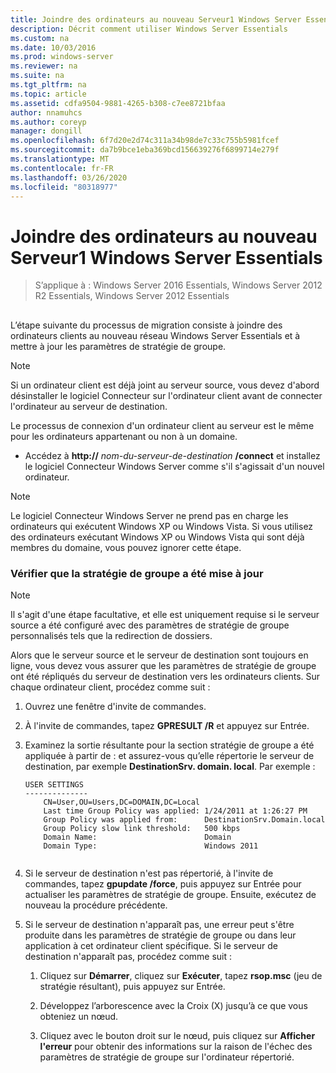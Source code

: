 ```yaml
---
title: Joindre des ordinateurs au nouveau Serveur1 Windows Server Essentials
description: Décrit comment utiliser Windows Server Essentials
ms.custom: na
ms.date: 10/03/2016
ms.prod: windows-server
ms.reviewer: na
ms.suite: na
ms.tgt_pltfrm: na
ms.topic: article
ms.assetid: cdfa9504-9881-4265-b308-c7ee8721bfaa
author: nnamuhcs
ms.author: coreyp
manager: dongill
ms.openlocfilehash: 6f7d20e2d74c311a34b98de7c33c755b5981fcef
ms.sourcegitcommit: da7b9bce1eba369bcd156639276f6899714e279f
ms.translationtype: MT
ms.contentlocale: fr-FR
ms.lasthandoff: 03/26/2020
ms.locfileid: "80318977"
---
```

# <a name="join-computers-to-the-new-windows-server-essentials-server1"></a>Joindre des ordinateurs au nouveau Serveur1 Windows Server Essentials

>S’applique à : Windows Server 2016 Essentials, Windows Server 2012 R2 Essentials, Windows Server 2012 Essentials

##  <a name="BKMK_JoinComputers"></a>   
 L’étape suivante du processus de migration consiste à joindre des ordinateurs clients au nouveau réseau Windows Server Essentials et à mettre à jour les paramètres de stratégie de groupe.  
  
> [!NOTE]
>  Si un ordinateur client est déjà joint au serveur source, vous devez d'abord désinstaller le logiciel Connecteur sur l'ordinateur client avant de connecter l'ordinateur au serveur de destination.  
  
 Le processus de connexion d'un ordinateur client au serveur est le même pour les ordinateurs appartenant ou non à un domaine.  
  
- Accédez à **http://** <em>nom-du-serveur-de-destination</em> **/connect** et installez le logiciel Connecteur Windows Server comme s'il s'agissait d'un nouvel ordinateur.  
  
> [!NOTE]
>  Le logiciel Connecteur Windows Server ne prend pas en charge les ordinateurs qui exécutent Windows XP ou Windows Vista. Si vous utilisez des ordinateurs exécutant Windows XP ou Windows Vista qui sont déjà membres du domaine, vous pouvez ignorer cette étape.  
  
### <a name="ensure-that-group-policy-has-updated"></a>Vérifier que la stratégie de groupe a été mise à jour  
  
> [!NOTE]
>  Il s'agit d'une étape facultative, et elle est uniquement requise si le serveur source a été configuré avec des paramètres de stratégie de groupe personnalisés tels que la redirection de dossiers.  
  
 Alors que le serveur source et le serveur de destination sont toujours en ligne, vous devez vous assurer que les paramètres de stratégie de groupe ont été répliqués du serveur de destination vers les ordinateurs clients. Sur chaque ordinateur client, procédez comme suit :  
  
1.  Ouvrez une fenêtre d'invite de commandes.  
  
2.  À l'invite de commandes, tapez **GPRESULT /R** et appuyez sur Entrée.  
  
3.  Examinez la sortie résultante pour la section stratégie de groupe a été appliquée à partir de : et assurez-vous qu’elle répertorie le serveur de destination, par exemple **DestinationSrv. domain. local**. Par exemple :  
  
    ```  
    USER SETTINGS  
    --------------  
        CN=User,OU=Users,DC=DOMAIN,DC=Local  
        Last time Group Policy was applied: 1/24/2011 at 1:26:27 PM  
        Group Policy was applied from:      DestinationSrv.Domain.local  
        Group Policy slow link threshold:   500 kbps  
        Domain Name:                        Domain  
        Domain Type:                        Windows 2011  
  
    ```  
  
4.  Si le serveur de destination n'est pas répertorié, à l'invite de commandes, tapez **gpupdate /force**, puis appuyez sur Entrée pour actualiser les paramètres de stratégie de groupe. Ensuite, exécutez de nouveau la procédure précédente.  
  
5.  Si le serveur de destination n'apparaît pas, une erreur peut s'être produite dans les paramètres de stratégie de groupe ou dans leur application à cet ordinateur client spécifique. Si le serveur de destination n'apparaît pas, procédez comme suit :  
  
    1.  Cliquez sur **Démarrer**, cliquez sur **Exécuter**, tapez **rsop.msc** (jeu de stratégie résultant), puis appuyez sur Entrée.  
  
    2.  Développez l’arborescence avec la Croix (X) jusqu’à ce que vous obteniez un nœud.  
  
    3.  Cliquez avec le bouton droit sur le nœud, puis cliquez sur **Afficher l'erreur** pour obtenir des informations sur la raison de l'échec des paramètres de stratégie de groupe sur l'ordinateur répertorié.

